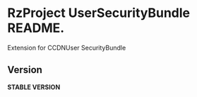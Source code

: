 RzProject UserSecurityBundle README.
===================================

Extension for CCDNUser SecurityBundle

Version
-------

**STABLE VERSION**